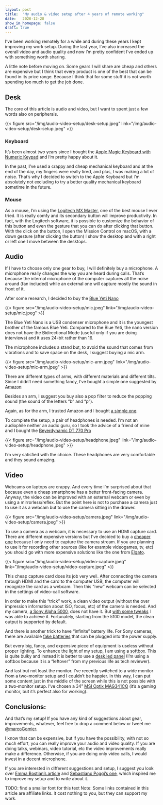 ```yaml
---
layout: post
title:  "My audio & video setup after 4 years of remote working"
date:   2020-12-28
show_in_homepage: false 
draft: true
---
```


I’ve been working remotely for a while and during these years I kept improving my work setup. During the last year, I’ve also increased the overall video and audio quality and now I’m pretty confident I’ve ended up with something worth sharing.

A little note before moving on. Some gears I will share are cheap and others are expensive but I think that every product is one of the best that can be found in its price range. Because I think that for some stuff it is not worth spending too much to get the job done.

## Desk

The core of this article is audio and video, but I want to spent just a few words also on peripherals.

{{< figure src="/img/audio-video-setup/desk-setup.jpeg"  link="/img/audio-video-setup/desk-setup.jpeg" >}}

### Keyboard

It’s been almost two years since I bought the [Apple Magic Keyboard with Numeric Keypad](https://www.apple.com/shop/product/MRMH2LL/A/magic-keyboard-with-numeric-keypad-us-english-space-gray) and I’m pretty happy about it. 

In the past, I’ve used a crappy and cheap mechanical keyboard and at the end of the day, my fingers were really tired, and plus, I was making a lot of noise. That’s why I decided to switch to the Apple Keyboard but I’m absolutely not excluding to try a better quality mechanical keyboard sometime in the future.

### Mouse

As a mouse, I’m using the [Logitech MX Master](https://www.amazon.com/Logitech-Master-Wireless-Mouse-High-Precision/dp/B07DHDFW5V/ref=sr_1_1?tag=mg93-21&dchild=1&keywords=logitech+mx+master&qid=1609231700&sr=8-1), one of the best mouse I ever tried. It is really comfy and its secondary button will improve productivity. In fact, with the Logitech software, it is possible to customize the behavior of this button and even the gesture that you can do after clicking that button. 
With the click on the button, I open the Mission Control on macOS, with a down gesture (after clicking the button) I show the desktop and with a right or left one I move between the desktops.

## Audio

If I have to choose only one gear to buy, I will definitely buy a microphone. A microphone really changes the way you are heard during calls. That’s because the internal microphone of the computer captures all the noise around (fan included) while an external one will capture mostly the sound in front of it.

After some research, I decided to buy the [Blue Yeti Nano](https://www.amazon.com/Blue-Premium-Recording-Streaming-Blackout-988-000400/dp/B07QLNYBG9/ref=sr_1_2?tag=mg93-21&dchild=1&keywords=Blue+yeti+nano&qid=1609170604&sr=8-2)

{{< figure src="/img/audio-video-setup/mic.jpeg"  link="/img/audio-video-setup/mic.jpeg" >}}

The Blue Yeti Nano is a USB condenser microphone and it is the youngest brother of the famous Blue Yeti. Compared to the Blue Yeti, the nano version does not have the Bidirectional Mode (useful only if you are doing interviews) and it uses 24-bit rather than 16. 

The microphone includes a stand but, to avoid the sound that comes from vibrations and to save space on the desk, I suggest buying a mic arm.

{{< figure src="/img/audio-video-setup/mic-arm.jpeg"  link="/img/audio-video-setup/mic-arm.jpeg" >}}

There are different types of arms, with different materials and different tilts. Since I didn’t need something fancy, I’ve bought a simple one suggested by [Amazon](https://www.amazon.com/HAUEA-Microphone-Adjustable-Suspension-Windscreen/dp/B08HWDWJLF/ref=sr_1_1?tag=mg93-21&dchild=1&keywords=HAUEA+stand&qid=1609170949&sr=8-1)

Besides an arm, I suggest you buy also a pop filter to reduce the popping sound (the sound of the letters “b” and “p”).

Again, as for the arm, I trusted Amazon and I bought [a simple one](https://www.amazon.com/Neewer-Studio-Microphone-Filter-Shield/dp/B00ACFAULC/ref=sr_1_3?tag=mg93-21&dchild=1&keywords=Neewer+NW%28B-3%29+6%22+Antipop&qid=1609171050&sr=8-3).

To complete the setup, a pair of headphones is needed. I’m not an audiophile neither an audio guru, so I took the advice of a friend of mine and I bought the [Beyerdynamic DT 770 Pro](https://www.amazon.com/Beyerdynamic-Over-Ear-Studio-Headphones-Headphone/dp/B088C19X96/ref=sr_1_2_sspa?tag=mg93-21&dchild=1&keywords=beyerdynamic+dt770+pro+80+ohm&qid=1609171910&sr=8-2-spons&psc=1&)

{{< figure src="/img/audio-video-setup/headphone.jpeg"  link="/img/audio-video-setup/headphone.jpeg" >}}

I’m very satisfied with the choice. These headphones are very comfortable and they sound amazing. 

## Video

Webcams on laptops are crappy. And every time I’m surprised about that because even a cheap smartphone has a better front-facing camera. Anyway, the video can be improved with an external webcam or even by using a mirrorless/reflex. But the point here is not to purchase a camera just to use it as a webcam but to use the camera sitting in the drawer. 

{{< figure src="/img/audio-video-setup/camera.jpeg"  link="/img/audio-video-setup/camera.jpeg" >}}

To use a camera as a webcam, it is necessary to use an HDMI capture card. There are different expensive versions but I’ve decided to buy a [cheaper one](https://www.amazon.com/Ench-Converter-high-Definition-Acquisition-Teaching/dp/B089Y91YXR/ref=sr_1_4?tag=mg93-21&dchild=1&keywords=OhhGo+video+capture&qid=1609171121&sr=8-4) because I only need to capture the camera stream. If you are planning to use it for recording other sources (like for example videogames, tv, etc) you should go with more expensive solutions like the one from [Elgato](https://www.amazon.com/Elgato-Cam-Link-Broadcast-Camcorder/dp/B07K3FN5MR/ref=sr_1_2?tag=mg93-21&dchild=1&keywords=Elevato+cam+link&qid=1609240650&sr=8-2).

{{< figure src="/img/audio-video-setup/video-capture.jpeg"  link="/img/audio-video-setup/video-capture.jpeg" >}}

This cheap capture card does its job very well. After connecting the camera through HDMI and the card to the computer USB, the computer will recognize the card as a webcam. Then this “new” webcam can be selected in the settings of video-call software. 

In order to make this “trick” work, a clean video output (without the over impression information about ISO, focus, etc) of the camera is needed. And my camera, [a Sony Alpha 5000](https://www.amazon.com/Sony-Mirrorless-Digital-Camera-16-50mm/dp/B00HNJWU3G/ref=sr_1_2?tag=mg93-21&dchild=1&keywords=Alpha+5000&qid=1609231944&sr=8-2), does not have it. But [with some tweaks](https://github.com/ma1co/OpenMemories-Tweak/issues/70) I was able to achieve it. Fortunately, starting from the 5100 model, the clean output is supported by default. 

And there is another trick to have “infinite” battery life. For Sony cameras, there are available [fake batteries](https://www.amazon.com/PowEver-AC-PW20-Adapter-Charger-Replacement/dp/B07C4LHTTX/ref=sr_1_3?tag=mg93-21&dchild=1&keywords=Sony+dummy+battery+alpha+5000&qid=1609171299&sr=8-3) that can be plugged into the power supply.

But every big, fancy, and expensive piece of equipment is useless without proper lighting. To enhance the light of my setup, I am using a [softbox](https://www.amazon.com/Phomia-Professional-Photography-Continuous-Reflectors/dp/B085TPRX74/ref=sr_1_1_sspa?tag=mg93-21&dchild=1&keywords=softbox&qid=1609171356). This is quite bulky and instead it is better to use a [desk led panel](https://www.amazon.com/s?tag=mg93-21&k=Streaming+light&ref=nb_sb_noss_2) (I’m using a softbox because it is a “leftover” from my previous life as tech reviewer).  

And last but not least the monitor. I’ve recently switched to a wide monitor from a two-monitor setup and I couldn’t be happier. In this way, I can put some content just in the middle of the screen while this is not possible with a two-monitor setup.
I’ve chosen a 34” [MSI Optix MAG341CQ](https://www.amazon.com/MSI-Non-Glare-UltraWide-21-Resolution/dp/B07G5FCR6X/ref=sr_1_1?tag=mg93-21&dchild=1&keywords=MSI+Optix+MAG341CQ&qid=1609172016&sr=8-1) (it’s a gaming monitor, but it’s perfect also for working).

## Conclusions:

And that’s my setup! If you have any kind of suggestions about gear, improvements, whatever, feel free to drop a comment below or tweet me [@marcoGomier](https://twitter.com/marcoGomier). 

I know that can be expensive, but if you have the possibility, with not so much effort, you can really improve your audio and video quality. If you are doing talks, webinars, video tutorial, etc the video improvements really make a difference. Otherwise, if you are doing only video calls, I would invest in a decent microphone. 

If you are interested in different suggestions and setup, I suggest you look over [Emma Bostian’s article](https://compiled.blog/blog/my-tech-setup) and [Sebastiano Poggi’s one](https://blog.sebastiano.dev/better-video-and-audio-sure-can-do/), which inspired me to improve my setup and to write about it. 

TODO: find a smaller font for this text
Note: Some links contained in this article are affiliate links. It cost nothing to you, but they can support my work.